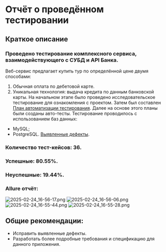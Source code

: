 # Отчёт о проведённом тестировании
## Краткое описание
### Проведено тестирование комплексного сервиса, взаимодействующего с СУБД и API Банка.
Веб-сервис предлагает купить тур по определённой цене двумя способами:
1. Обычная оплата по дебетовой карте.
2. Уникальная технология: выдача кредита по данным банковской карты.
На начальном этапе было проведено исследовательское тестирование для ознакомления с проектом. 
Затем был составлен [План автоматизации тестирования](https://github.com/NikitaLeon/Diplom/blob/main/docs/Plan.md).
Далее на основе этого планы были созданы авто-тесты.
Тестирование проводилось с использованием баз данных:
* MySQL;
* PostgreSQL.
[Выявленные дефекты](https://github.com/NikitaLeon/Diplom/issues).
### Количество тест-кейсов: 36.
### Успешные: 80.55%.
### Неуспешные: 19.44%.
### Allure отчёт:
![2025-02-24_16-56-17.png](..%2F..%2FDownloads%2F2025-02-24_16-56-17.png)
![2025-02-24_16-56-06.png](..%2F..%2FDownloads%2F2025-02-24_16-56-06.png)
![2025-02-24_16-55-44.png](..%2F..%2FDownloads%2F2025-02-24_16-55-44.png)
![2025-02-24_16-55-28.png](..%2F..%2FDownloads%2F2025-02-24_16-55-28.png)
## Общие рекомендации:
* Исправить выявленные дефекты.
* Разработать более подробные требования и спецификацию для данного приложения.
